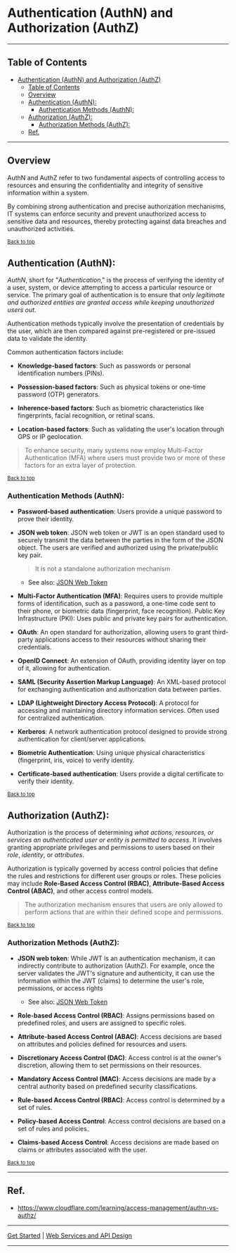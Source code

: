 # Authentication (AuthN) and Authorization (AuthZ)

---

## Table of Contents
<!-- TOC -->
* [Authentication (AuthN) and Authorization (AuthZ)](#authentication-authn-and-authorization-authz)
  * [Table of Contents](#table-of-contents)
  * [Overview](#overview)
  * [Authentication (AuthN):](#authentication-authn)
    * [Authentication Methods (AuthN):](#authentication-methods-authn)
  * [Authorization (AuthZ):](#authorization-authz)
    * [Authorization Methods (AuthZ):](#authorization-methods-authz)
  * [Ref.](#ref)
<!-- TOC -->

---

## Overview
AuthN and AuthZ refer to two fundamental aspects of controlling access to resources and ensuring the confidentiality and integrity of sensitive information within a system.

By combining strong authentication and precise authorization mechanisms, IT systems can enforce security and prevent unauthorized access to sensitive data and resources, thereby protecting against data breaches and unauthorized activities.

<sub>[Back to top](#table-of-contents)</sub>

## Authentication (AuthN):
*AuthN*, short for "*Authentication*," is the process of verifying the identity of a user, system, or device attempting to access a particular resource or service. The primary goal of authentication is to ensure that *only legitimate and authorized entities are granted access while keeping unauthorized users out*.

Authentication methods typically involve the presentation of credentials by the user, which are then compared against pre-registered or pre-issued data to validate the identity.

Common authentication factors include:

- **Knowledge-based factors**: Such as passwords or personal identification numbers (PINs).


- **Possession-based factors**: Such as physical tokens or one-time password (OTP) generators.


- **Inherence-based factors**: Such as biometric characteristics like fingerprints, facial recognition, or retinal scans.


- **Location-based factors**: Such as validating the user's location through GPS or IP geolocation.

>To enhance security, many systems now employ Multi-Factor Authentication (MFA) where users must provide two or more of these factors for an extra layer of protection.


<sub>[Back to top](#table-of-contents)</sub>

### Authentication Methods (AuthN):

- **Password-based authentication**: Users provide a unique password to prove their identity.


- **JSON web token**:  JSON web token or JWT is an open standard used to securely transmit the data between the parties in the form of the JSON object. The users are verified and authorized using the private/public key pair. 
    >It is not a standalone authorization mechanism

    - See also: [JSON Web Token](jwt.md)


- **Multi-Factor Authentication (MFA)**: Requires users to provide multiple forms of identification, such as a password, a one-time code sent to their phone, or biometric data (fingerprint, face recognition).
Public Key Infrastructure (PKI): Uses public and private key pairs for authentication.


- **OAuth**: An open standard for authorization, allowing users to grant third-party applications access to their resources without sharing their credentials.


- **OpenID Connect**: An extension of OAuth, providing identity layer on top of it, allowing for authentication.


- **SAML (Security Assertion Markup Language)**: An XML-based protocol for exchanging authentication and authorization data between parties.


- **LDAP (Lightweight Directory Access Protocol)**: A protocol for accessing and maintaining directory information services. Often used for centralized authentication.


- **Kerberos**: A network authentication protocol designed to provide strong authentication for client/server applications.


- **Biometric Authentication**: Using unique physical characteristics (fingerprint, iris, voice) to verify identity.


- **Certificate-based authentication**: Users provide a digital certificate to verify their identity.


<sub>[Back to top](#table-of-contents)</sub>

## Authorization (AuthZ):

Authorization is the process of determining *what actions, resources, or services an authenticated user or entity is permitted to access*. It involves granting appropriate privileges and permissions to users based on their *role*, *identity*, or *attributes*.

Authorization is typically governed by access control policies that define the rules and restrictions for different user groups or roles. These policies may include **Role-Based Access Control (RBAC)**, **Attribute-Based Access Control (ABAC)**, and other access control models.

>The authorization mechanism ensures that users are only allowed to perform actions that are within their defined scope and permissions.


<sub>[Back to top](#table-of-contents)</sub>

### Authorization Methods (AuthZ):

- **JSON web token**: While JWT is an authentication mechanism, it can indirectly contribute to authorization (AuthZ). For example, once the server validates the JWT's signature and authenticity, it can use the information within the JWT (claims) to determine the user's role, permissions, or access rights

    - See also: [JSON Web Token](jwt.md)


- **Role-based Access Control (RBAC)**: Assigns permissions based on predefined roles, and users are assigned to specific roles.


- **Attribute-based Access Control (ABAC)**: Access decisions are based on attributes and policies defined for resources and users.


- **Discretionary Access Control (DAC)**: Access control is at the owner's discretion, allowing them to set permissions on their resources.


- **Mandatory Access Control (MAC)**: Access decisions are made by a central authority based on predefined security classifications.


- **Rule-based Access Control (RBAC)**: Access control is determined by a set of rules.


- **Policy-based Access Control**: Access control decisions are based on a set of rules and policies.


- **Claims-based Access Control**: Access decisions are made based on claims or attributes associated with the user.



<sub>[Back to top](#table-of-contents)</sub>



___

## Ref.

- https://www.cloudflare.com/learning/access-management/authn-vs-authz/

---

[Get Started](../../../get-started.md) |
[Web Services and API Design](../../../get-started.md#web-services-and-api-design)

___

